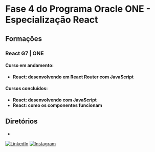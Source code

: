 # Fase 4 do Programa Oracle ONE - Especialização React

## Formações

### React G7 | ONE

#### Curso em andamento:

- **React: desenvolvendo em React Router com JavaScript**

#### Cursos concluídos:

- **React: desenvolvendo com JavaScript**
- **React: como os componentes funcionam**

## Diretórios

-

[![LinkedIn](https://img.shields.io/badge/linkedin-%230077B5.svg?style=for-the-badge&logo=linkedin&logoColor=white)](https://linkedin.com/in/lucas-dickmann)
[![Instagram](https://img.shields.io/badge/Instagram-%23E4405F.svg?style=for-the-badge&logo=Instagram&logoColor=white)](https://instagram.com/luksdickmann)
